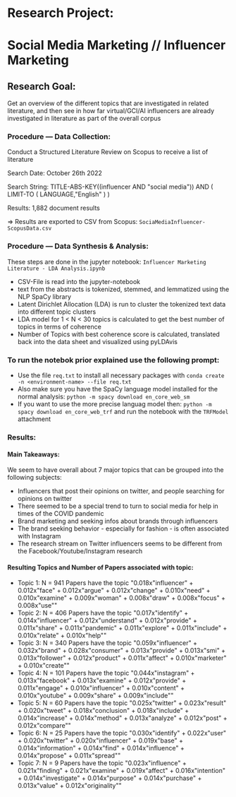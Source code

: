 # Research Project:
# Social Media Marketing // Influencer Marketing


##  Research Goal:
 Get an overview of the different topics that are investigated in related literature,
 and then see in how far virtual/GCI/AI influencers are already investigated in literature as part of the overall corpus



### Procedure — Data Collection:
 Conduct a Structured Literature Review on Scopus to receive a list of literature

 Search Date: October 26th 2022

 Search String:
 TITLE-ABS-KEY((influencer AND "social media")) AND ( LIMIT-TO ( LANGUAGE,"English" ) )

 Results:
 1,882 document results

 => Results are exported to CSV from Scopus: ``SociaMediaInfluencer-ScopusData.csv``


### Procedure — Data Synthesis & Analysis:
These steps are done in the jupyter notebook: ``Influencer Marketing Literature - LDA Analysis.ipynb``
<br>
* CSV-File is read into the jupyter-notebook
* text from the abstracts is tokenized, stemmed, and lemmatized using the NLP SpaCy library
* Latent Dirichlet Allocation (LDA) is run to cluster the tokenized text data into different topic clusters
* LDA model for 1 < N < 30 topics is calculated to get the best number of topics in terms of coherence
* Number of Topics with best coherence score is calculated, translated back into the data sheet and visualized using pyLDAvis


### To run the notebok prior explained use the following prompt:
* Use the file ``req.txt`` to install all necessary packages with ``conda create -n <environment-name> --file req.txt``
* Also make sure you have the SpaCy language model installed for the normal analysis: ``python -m spacy download en_core_web_sm``
* If you want to use the more precise languag model then: ``python -m spacy download en_core_web_trf`` and run the notebook with the ``TRFModel`` attachment


### Results:
#### Main Takeaways:
We seem to have overall about 7 major topics that can be grouped into the following subjects:
* Influencers that post their opinions on twitter, and people searching for opinions on twitter
* There seemed to be a special trend to turn to social media for help in times of the COVID pandemic
* Brand marketing and seeking infos about brands through influencers
* The brand seeking behavior - especially for fashion - is often associated with Instagram
* The research stream on Twitter influencers seems to be different from the Facebook/Youtube/Instagram research

#### Resulting Topics and Number of Papers associated with topic:
* Topic 1: N = 941 Papers have the topic "0.018x"influencer" + 0.012x"face" + 0.012x"argue" + 0.012x"change" + 0.010x"need" + 0.010x"examine" + 0.009x"woman" + 0.008x"draw" + 0.008x"focus" + 0.008x"use""
* Topic 2: N = 406 Papers have the topic "0.017x"identify" + 0.014x"influencer" + 0.012x"understand" + 0.012x"provide" + 0.011x"share" + 0.011x"pandemic" + 0.011x"explore" + 0.011x"include" + 0.010x"relate" + 0.010x"help""
* Topic 3: N = 340 Papers have the topic "0.059x"influencer" + 0.032x"brand" + 0.028x"consumer" + 0.013x"provide" + 0.013x"smi" + 0.013x"follower" + 0.012x"product" + 0.011x"affect" + 0.010x"marketer" + 0.010x"create""
* Topic 4: N = 101 Papers have the topic "0.044x"instagram" + 0.013x"facebook" + 0.013x"examine" + 0.012x"provide" + 0.011x"engage" + 0.010x"influencer" + 0.010x"content" + 0.010x"youtube" + 0.009x"share" + 0.009x"include""
* Topic 5: N = 60 Papers have the topic "0.025x"twitter" + 0.023x"result" + 0.020x"tweet" + 0.018x"conclusion" + 0.018x"include" + 0.014x"increase" + 0.014x"method" + 0.013x"analyze" + 0.012x"post" + 0.012x"compare""
* Topic 6: N = 25 Papers have the topic "0.030x"identify" + 0.022x"user" + 0.020x"twitter" + 0.020x"influencer" + 0.019x"base" + 0.014x"information" + 0.014x"find" + 0.014x"influence" + 0.014x"propose" + 0.011x"spread""
* Topic 7: N = 9 Papers have the topic "0.023x"influence" + 0.021x"finding" + 0.021x"examine" + 0.019x"affect" + 0.016x"intention" + 0.014x"investigate" + 0.014x"purpose" + 0.014x"purchase" + 0.013x"value" + 0.012x"originality""
